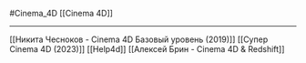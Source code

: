 #Cinema_4D 
[[Cinema 4D]]
_______________
[[Никита Чесноков - Cinema 4D Базовый уровень (2019)]]
[[Супер Cinema 4D (2023)]]
[[Help4d]]
[[Алексей Брин - Cinema 4D & Redshift]]
